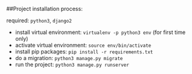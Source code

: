 ##Project installation process:

 required: `python3`, `django2`

 - install virtual environment: `virtualenv -p python3 env` (for first time only)
 - activate virtual environment: `source env/bin/activate`
 - install pip packages: `pip install -r requirements.txt`
 - do a migration: `python3 manage.py migrate`
 - run the project: `python3 manage.py runserver`


